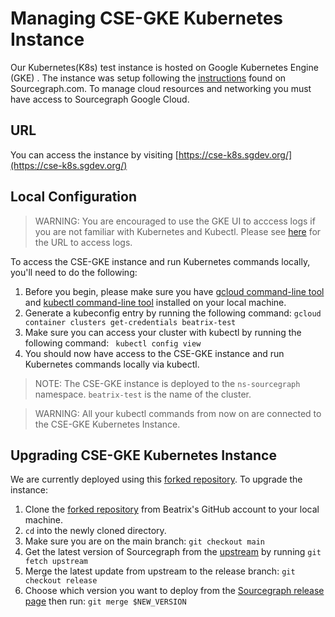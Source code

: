 # Managing CSE-GKE Kubernetes Instance


Our Kubernetes(K8s) test instance is hosted on Google Kubernetes Engine (GKE) . 
The instance was setup following the [instructions](https://docs.sourcegraph.com/admin/install/kubernetes) found on Sourcegraph.com. 
To manage cloud resources and networking you must have access to Sourcegraph Google Cloud. 

## URL

You can access the instance by visiting [https://cse-k8s.sgdev.org/](https://cse-k8s.sgdev.org/)

## Local Configuration

>WARNING: You are encouraged to use the GKE UI to acccess logs if you are not familiar with Kubernetes and Kubectl. Please see [here](https://sourcegraph.slack.com/archives/C01JR51JR5J/p1627511709407000?thread_ts=1627470003.341600&cid=C01JR51JR5J) for the URL to access logs.

To access the CSE-GKE instance and run Kubernetes commands locally, you'll need to do the following:

1. Before you begin, please make sure you have [gcloud command-line tool](https://cloud.google.com/sdk/gcloud) and [kubectl command-line tool](https://kubernetes.io/docs/reference/kubectl/overview/) installed on your local machine.
2. Generate a kubeconfig entry by running the following command: `gcloud container clusters get-credentials beatrix-test`
3. Make sure you can access your cluster with kubectl by running the following command: ` kubectl config view`
4. You should now have access to the CSE-GKE instance and run Kubernetes commands locally via kubectl.

>NOTE: The CSE-GKE instance is deployed to the `ns-sourcegraph` namespace. `beatrix-test` is the name of the cluster.

>WARNING: All your kubectl commands from now on are connected to the CSE-GKE Kubernetes Instance.

## Upgrading CSE-GKE Kubernetes Instance

We are currently deployed using this [forked repository](https://github.com/abeatrix/deploy-sourcegraph). To upgrade the instance:

1. Clone the [forked repository](https://github.com/abeatrix/deploy-sourcegraph) from Beatrix's GitHub account to your local machine.
2. `cd` into the newly cloned directory.
3. Make sure you are on the main branch: `git checkout main`
4. Get the latest version of Sourcegraph from the [upstream](https://github.com/sourcegraph/deploy-sourcegraph/) by running `git fetch upstream`
5. Merge the latest update from upstream to the release branch: `git checkout release`
6. Choose which version you want to deploy from the [Sourcegraph release page](https://github.com/sourcegraph/deploy-sourcegraph/releases) then run: `git merge $NEW_VERSION`
